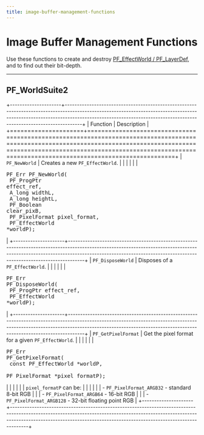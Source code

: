 ```yaml
---
title: image-buffer-management-functions
---
```


# Image Buffer Management Functions

Use these functions to create and destroy [PF_EffectWorld / PF_LayerDef](../../effect-basics/PF_EffectWorld), and to find out their bit-depth.

---

## PF_WorldSuite2

+---------------------+-------------------------------------------------------------------------------------------------------------------------------------------------------------------------------------------------------------------------------------------------+
|      Function       |                                                                                                                   Description                                                                                                                   |
+=====================+=================================================================================================================================================================================================================================================+
| `PF_NewWorld`       | Creates a new `PF_EffectWorld`.                                                                                                                                                                                                                 |
|                     |                                                                                                                                                                                                                                                 |
|                     | <pre lang="cpp">PF_Err PF_NewWorld(<br/>  PF_ProgPtr      effect_ref,<br/>  A_long          widthL,<br/>  A_long          heightL,<br/>  PF_Boolean      clear_pixB,<br/>  PF_PixelFormat  pixel_format,<br/>  PF_EffectWorld  \*worldP);</pre> |
+---------------------+-------------------------------------------------------------------------------------------------------------------------------------------------------------------------------------------------------------------------------------------------+
| `PF_DisposeWorld`   | Disposes of a `PF_EffectWorld`.                                                                                                                                                                                                                 |
|                     |                                                                                                                                                                                                                                                 |
|                     | <pre lang="cpp">PF_Err PF_DisposeWorld(<br/>  PF_ProgPtr      effect_ref,<br/>  PF_EffectWorld  \*worldP);</pre>                                                                                                                                |
+---------------------+-------------------------------------------------------------------------------------------------------------------------------------------------------------------------------------------------------------------------------------------------+
| `PF_GetPixelFormat` | Get the pixel format for a given `PF_EffectWorld`.                                                                                                                                                                                              |
|                     |                                                                                                                                                                                                                                                 |
|                     | <pre lang="cpp">PF_Err PF_GetPixelFormat(<br/>  const PF_EffectWorld  \*worldP,<br/>  PF_PixelFormat        \*pixel_formatP);</pre>                                                                                                             |
|                     |                                                                                                                                                                                                                                                 |
|                     | `pixel_formatP` can be:                                                                                                                                                                                                                         |
|                     |                                                                                                                                                                                                                                                 |
|                     | - `PF_PixelFormat_ARGB32` - standard 8-bit RGB                                                                                                                                                                                                  |
|                     | - `PF_PixelFormat_ARGB64` - 16-bit RGB                                                                                                                                                                                                          |
|                     | - `PF_PixelFormat_ARGB128` - 32-bit floating point RGB                                                                                                                                                                                          |
+---------------------+-------------------------------------------------------------------------------------------------------------------------------------------------------------------------------------------------------------------------------------------------+
